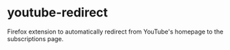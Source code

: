 # youtube-redirect
Firefox extension to automatically redirect from YouTube's homepage to the subscriptions page.

